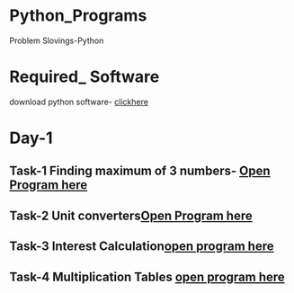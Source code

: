 # Python_Programs
 
 Problem Slovings-Python

# Required_ Software
download python software- [clickhere](https://www.python.org/downloads/)

# Day-1
## Task-1 Finding maximum of 3 numbers- [Open Program here](https://github.com/anilpolineni/Python_Programs/blob/master/finding%203%20maxnumbers.py)


## Task-2 Unit converters[Open Program here](https://github.com/anilpolineni/Python_Programs/blob/master/unitconverters.py)

## Task-3 Interest Calculation[open program here](https://github.com/anilpolineni/Python_Programs/blob/master/interest%20calucation.py) 
## Task-4 Multiplication Tables [open program here](https://github.com/anilpolineni/Python_Programs/blob/master/Multiplaction%20Tables.py)



